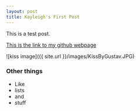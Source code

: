 ```yaml
---
layout: post
title: Kayleigh's First Post
---
```


This is a test post. 

[This is the link to my github webpage](https://github.com/itskaykayleigh)

![kiss image]({{ site.url }}/images/KissByGustav.JPG)


### Other things
* Like
* lists
* and 
* stuff
